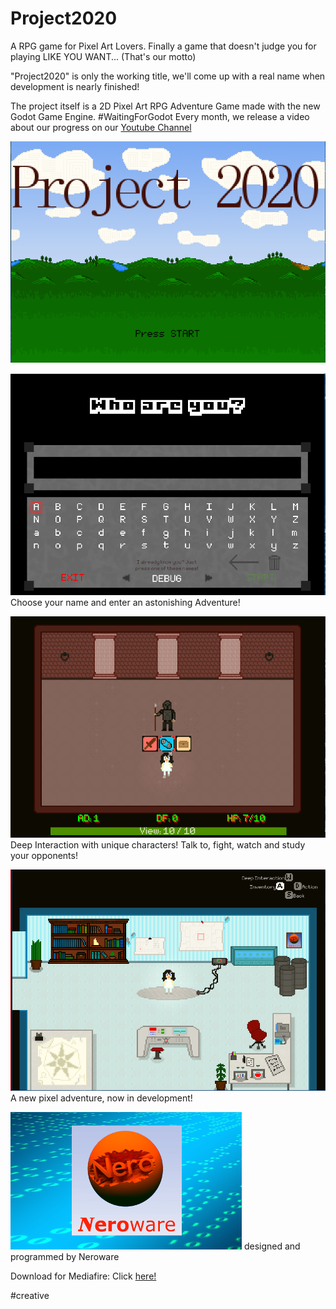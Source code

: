 # Project2020
A RPG game for Pixel Art Lovers. Finally a game that doesn't judge you for playing LIKE YOU WANT... (That's our motto)

"Project2020" is only the working title, we'll come up with a real name when development is nearly finished!

The project itself is a 2D Pixel Art RPG Adventure Game made with the new Godot Game Engine. #WaitingForGodot
Every month, we release a video about our progress on our [Youtube Channel](https://www.youtube.com/channel/UCPEsDMd9W6qJwaMhJhkUFAg)

![Title Screen](https://raw.githubusercontent.com/Neroware/Neroware-Project2020/master/title.png)

![Choose a name!](https://raw.githubusercontent.com/Neroware/Neroware-Project2020/master/name_login.png)
Choose your name and enter an astonishing Adventure!

![Fight the Guards](https://raw.githubusercontent.com/Neroware/Neroware-Project2020/master/interaction.png)
Deep Interaction with unique characters! Talk to, fight, watch and study your opponents!

![The Lab](https://raw.githubusercontent.com/Neroware/Neroware-Project2020/master/lab.png)
A new pixel adventure, now in development!

![Neroware](https://raw.githubusercontent.com/Neroware/Neroware-Project2020/master/neroware_main_logo_small.png)
designed and programmed by Neroware

Download for Mediafire: Click [here!](https://www.youtube.com/redirect?q=https%3A%2F%2Fwww.mediafire.com%2F%3Fg9rerucgsdl79su&event=desc&redir_token=33kPd_hOgzMAYeTckgQMY7bz-gZ8MTUwNTQ4ODEwNkAxNTA1NDAxNzA2)

#creative
